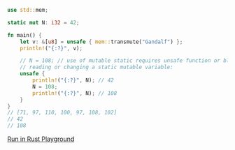 ```rust
use std::mem;

static mut N: i32 = 42;

fn main() {
    let v: &[u8] = unsafe { mem::transmute("Gandalf") };
    println!("{:?}", v);

    // N = 108; // use of mutable static requires unsafe function or block
    // reading or changing a static mutable variable:
    unsafe {
        println!("{:?}", N); // 42
        N = 108;
        println!("{:?}", N); // 108
    }
}
// [71, 97, 110, 100, 97, 108, 102]
// 42
// 108

```
[Run in Rust Playground](https://play.rust-lang.org/?version=stable&mode=debug&edition=2021&gist=848a6b1dc8b32b5c4abfcbf5dd94ed79&version=stable)
